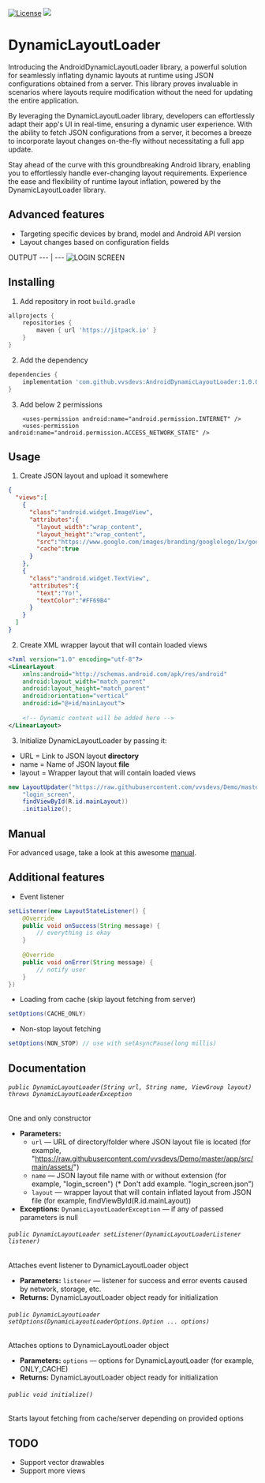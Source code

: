 [![License](https://img.shields.io/badge/License-Apache%202.0-blue.svg)](https://opensource.org/licenses/Apache-2.0)
[![](https://jitpack.io/v/vvsdevs/DynamicLayoutLoader.svg)](https://jitpack.io/#vvsdevs/DynamicLayoutLoader) 
 
# DynamicLayoutLoader

Introducing the AndroidDynamicLayoutLoader library, a powerful solution for seamlessly inflating dynamic layouts at runtime using JSON configurations obtained from a server. This library proves invaluable in scenarios where layouts require modification without the need for updating the entire application.

By leveraging the DynamicLayoutLoader library, developers can effortlessly adapt their app's UI in real-time, ensuring a dynamic user experience. With the ability to fetch JSON configurations from a server, it becomes a breeze to incorporate layout changes on-the-fly without necessitating a full app update.

Stay ahead of the curve with this groundbreaking Android library, enabling you to effortlessly handle ever-changing layout requirements. Experience the ease and flexibility of runtime layout inflation, powered by the DynamicLayoutLoader library.

## Advanced features

* Targeting specific devices by brand, model and Android API version
* Layout changes based on configuration fields

OUTPUT
--- | ---
![LOGIN SCREEN](https://raw.githubusercontent.com/vvsdevs/AndroidDynamicLayoutLoader/master/DemoLayout/src/main/assets/login_screen.jpg)

## Installing

1. Add repository in root ```build.gradle```

```gradle
allprojects {
    repositories {
        maven { url 'https://jitpack.io' }
    }
}
```

2. Add the dependency

```gradle
dependencies {
    implementation 'com.github.vvsdevs:AndroidDynamicLayoutLoader:1.0.0'
}
```

3. Add below 2 permissions
````
    <uses-permission android:name="android.permission.INTERNET" />
    <uses-permission android:name="android.permission.ACCESS_NETWORK_STATE" />
````


## Usage

1. Create JSON layout and upload it somewhere

```json
{
  "views":[  
    {  
      "class":"android.widget.ImageView",
      "attributes":{  
        "layout_width":"wrap_content",
        "layout_height":"wrap_content",
        "src":"https://www.google.com/images/branding/googlelogo/1x/googlelogo_color_272x92dp.png",
        "cache":true
      }
    },
    {  
      "class":"android.widget.TextView",
      "attributes":{  
        "text":"Yo!",
        "textColor":"#FF69B4"
      }
    }
  ]
}
```

2. Create XML wrapper layout that will contain loaded views

```xml
<?xml version="1.0" encoding="utf-8"?>
<LinearLayout
	xmlns:android="http://schemas.android.com/apk/res/android"
	android:layout_width="match_parent"
	android:layout_height="match_parent"
	android:orientation="vertical"
	android:id="@+id/mainLayout">
		
	<!-- Dynamic content will be added here -->
</LinearLayout>
```

3. Initialize DynamicLayoutLoader by passing it:
* URL = Link to JSON layout **directory**
* name = Name of JSON layout **file**
* layout = Wrapper layout that will contain loaded views

```java
new LayoutUpdater("https://raw.githubusercontent.com/vvsdevs/Demo/master/app/src/main/assets",
    "login_screen",
    findViewById(R.id.mainLayout))
    .initialize();
```

## Manual

For advanced usage, take a look at this awesome [manual](https://github.com/vvsdevs/AndroidDynamicLayoutLoader/blob/master/MANUAL.md).

## Additional features

* Event listener

```java
setListener(new LayoutStateListener() {
	@Override
	public void onSuccess(String message) {
		// everything is okay
	}
	
	@Override
	public void onError(String message) {
		// notify user
	}
})
```

* Loading from cache (skip layout fetching from server)

```java
setOptions(CACHE_ONLY)
```

* Non-stop layout fetching

```java
setOptions(NON_STOP) // use with setAsyncPause(long millis)
```

## Documentation

###### `public DynamicLayoutLoader(String url, String name, ViewGroup layout) throws DynamicLayoutLoaderException`

One and only constructor

 * **Parameters:**
   * `url` — URL of directory/folder where JSON layout file is located (for example, "https://raw.githubusercontent.com/vvsdevs/Demo/master/app/src/main/assets/")
   * `name` — JSON layout file name with or without extension (for example, "login_screen") (* Don't add example. "login_screen.json")
   * `layout` — wrapper layout that will contain inflated layout from JSON file (for example, findViewById(R.id.mainLayout))
 * **Exceptions:** `DynamicLayoutLoaderException` — if any of passed parameters is null

###### `public DynamicLayoutLoader setListener(DynamicLayoutLoaderListener listener)`

Attaches event listener to DynamicLayoutLoader object

 * **Parameters:** `listener` — listener for success and error events caused by network, storage, etc.
 * **Returns:** DynamicLayoutLoader object ready for initialization

###### `public DynamicLayoutLoader setOptions(DynamicLayoutLoaderOptions.Option ... options)`

Attaches options to DynamicLayoutLoader object

 * **Parameters:** `options` — options for DynamicLayoutLoader (for example, ONLY_CACHE)
 * **Returns:** DynamicLayoutLoader object ready for initialization

###### `public void initialize()`

Starts layout fetching from cache/server depending on provided options

## TODO

* Support vector drawables
* Support more views
